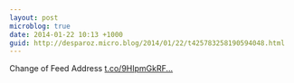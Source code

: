 ```yaml
---
layout: post
microblog: true
date: 2014-01-22 10:13 +1000
guid: http://desparoz.micro.blog/2014/01/22/t425783258190594048.html
---
```

Change of Feed Address [t.co/9HIpmGkRF...](http://t.co/9HIpmGkRF8)
